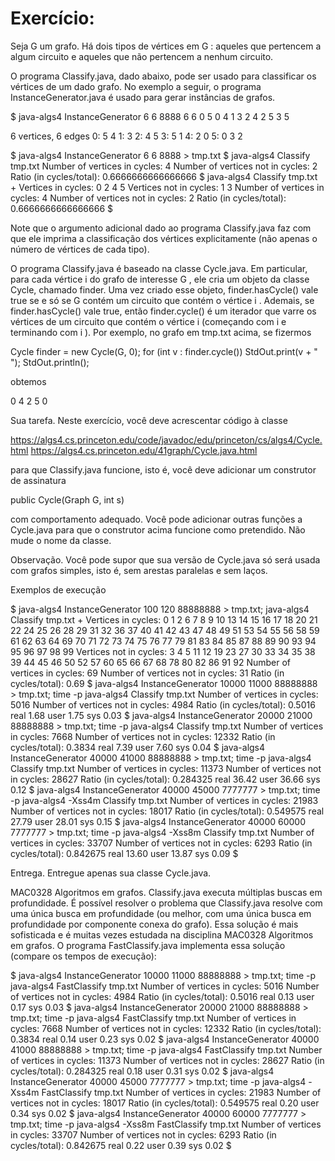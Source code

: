 # Exercício:

Seja G
 um grafo. Há dois tipos de vértices em G
: aqueles que pertencem a algum circuito e aqueles que não pertencem a nenhum circuito.

O programa Classify.java, dado abaixo, pode ser usado para classificar os vértices de um dado grafo. No exemplo a seguir, o programa InstanceGenerator.java é usado para gerar instâncias de grafos.

$ java-algs4 InstanceGenerator 6 6 8888
6
6
0 5
0 4
1 3
2 4
2 5
3 5

6 vertices, 6 edges
0: 5 4
1: 3
2: 4 5
3: 5 1
4: 2 0
5: 0 3 2

$ java-algs4 InstanceGenerator 6 6 8888 > tmp.txt
$ java-algs4 Classify tmp.txt
Number of vertices in cycles: 4
Number of vertices not in cycles: 2
Ratio (in cycles/total): 0.6666666666666666
$ java-algs4 Classify tmp.txt +
Vertices in cycles: 0 2 4 5
Vertices not in cycles: 1 3
Number of vertices in cycles: 4
Number of vertices not in cycles: 2
Ratio (in cycles/total): 0.6666666666666666
$

Note que o argumento adicional dado ao programa Classify.java faz com que ele imprima a classificação dos vértices explicitamente (não apenas o número de vértices de cada tipo).

O programa Classify.java é baseado na classe Cycle.java. Em particular, para cada vértice i
 do grafo de interesse G
, ele cria um objeto da classe Cycle, chamado finder. Uma vez criado esse objeto, finder.hasCycle() vale true se e só se G
 contém um circuito que contém o vértice i
. Ademais, se finder.hasCycle() vale true, então finder.cycle() é um iterador que varre os vértices de um circuito que contém o vértice i
 (começando com i
 e terminando com i
). Por exemplo, no grafo em tmp.txt acima, se fizermos

  Cycle finder = new Cycle(G, 0);
  for (int v : finder.cycle())
      StdOut.print(v + " ");
  StdOut.println();

obtemos

0 4 2 5 0

Sua tarefa.  Neste exercício, você deve acrescentar código à classe

https://algs4.cs.princeton.edu/code/javadoc/edu/princeton/cs/algs4/Cycle.html
https://algs4.cs.princeton.edu/41graph/Cycle.java.html

para que Classify.java funcione, isto é, você deve adicionar um construtor de assinatura

public Cycle(Graph G, int s)

com comportamento adequado. Você pode adicionar outras funções a Cycle.java para que o construtor acima funcione como pretendido. Não mude o nome da classe.

Observação.  Você pode supor que sua versão de Cycle.java só será usada com grafos simples, isto é, sem arestas paralelas e sem laços.

Exemplos de execução

$ java-algs4 InstanceGenerator 100 120 88888888 > tmp.txt; java-algs4 Classify tmp.txt +
Vertices in cycles: 0 1 2 6 7 8 9 10 13 14 15 16 17 18 20 21 22 24 25 26 28 29 31 32 36 37 40 41 42 43 47 48 49 51 53 54 55 56 58 59 61 62 63 64 69 70 71 72 73 74 75 76 77 79 81 83 84 85 87 88 89 90 93 94 95 96 97 98 99
Vertices not in cycles: 3 4 5 11 12 19 23 27 30 33 34 35 38 39 44 45 46 50 52 57 60 65 66 67 68 78 80 82 86 91 92
Number of vertices in cycles: 69
Number of vertices not in cycles: 31
Ratio (in cycles/total): 0.69
$ java-algs4 InstanceGenerator 10000 11000 88888888 > tmp.txt; time -p java-algs4 Classify tmp.txt
Number of vertices in cycles: 5016
Number of vertices not in cycles: 4984
Ratio (in cycles/total): 0.5016
real 1.68
user 1.75
sys 0.03
$ java-algs4 InstanceGenerator 20000 21000 88888888 > tmp.txt; time -p java-algs4 Classify tmp.txt
Number of vertices in cycles: 7668
Number of vertices not in cycles: 12332
Ratio (in cycles/total): 0.3834
real 7.39
user 7.60
sys 0.04
$ java-algs4 InstanceGenerator 40000 41000 88888888 > tmp.txt; time -p java-algs4 Classify tmp.txt
Number of vertices in cycles: 11373
Number of vertices not in cycles: 28627
Ratio (in cycles/total): 0.284325
real 36.42
user 36.66
sys 0.12
$ java-algs4 InstanceGenerator 40000 45000 7777777 > tmp.txt; time -p java-algs4 -Xss4m Classify tmp.txt
Number of vertices in cycles: 21983
Number of vertices not in cycles: 18017
Ratio (in cycles/total): 0.549575
real 27.79
user 28.01
sys 0.15
$ java-algs4 InstanceGenerator 40000 60000 7777777 > tmp.txt; time -p java-algs4 -Xss8m Classify tmp.txt
Number of vertices in cycles: 33707
Number of vertices not in cycles: 6293
Ratio (in cycles/total): 0.842675
real 13.60
user 13.87
sys 0.09
$

Entrega.  Entregue apenas sua classe Cycle.java.

MAC0328 Algoritmos em grafos.  Classify.java executa múltiplas buscas em profundidade. É possível resolver o problema que Classify.java resolve com uma única busca em profundidade (ou melhor, com uma única busca em profundidade por componente conexa do grafo). Essa solução é mais sofisticada e é muitas vezes estudada na disciplina MAC0328 Algoritmos em grafos. O programa FastClassify.java implementa essa solução (compare os tempos de execução):

$ java-algs4 InstanceGenerator 10000 11000 88888888 > tmp.txt; time -p java-algs4 FastClassify tmp.txt
Number of vertices in cycles: 5016
Number of vertices not in cycles: 4984
Ratio (in cycles/total): 0.5016
real 0.13
user 0.17
sys 0.03
$ java-algs4 InstanceGenerator 20000 21000 88888888 > tmp.txt; time -p java-algs4 FastClassify tmp.txt
Number of vertices in cycles: 7668
Number of vertices not in cycles: 12332
Ratio (in cycles/total): 0.3834
real 0.14
user 0.23
sys 0.02
$ java-algs4 InstanceGenerator 40000 41000 88888888 > tmp.txt; time -p java-algs4 FastClassify tmp.txt
Number of vertices in cycles: 11373
Number of vertices not in cycles: 28627
Ratio (in cycles/total): 0.284325
real 0.18
user 0.31
sys 0.02
$ java-algs4 InstanceGenerator 40000 45000 7777777 > tmp.txt; time -p java-algs4 -Xss4m FastClassify tmp.txt
Number of vertices in cycles: 21983
Number of vertices not in cycles: 18017
Ratio (in cycles/total): 0.549575
real 0.20
user 0.34
sys 0.02
$ java-algs4 InstanceGenerator 40000 60000 7777777 > tmp.txt; time -p java-algs4 -Xss8m FastClassify tmp.txt
Number of vertices in cycles: 33707
Number of vertices not in cycles: 6293
Ratio (in cycles/total): 0.842675
real 0.22
user 0.39
sys 0.02
$
